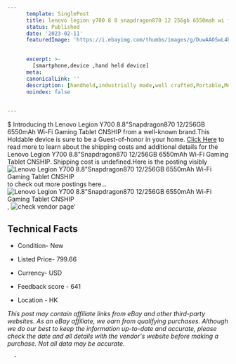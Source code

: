 ```yaml
---
      template: SinglePost
      title: lenovo legion y700 8 8 snapdragon870 12 256gb 6550mah wi fi gaming tablet cnship
      status: Published
      date: '2023-02-11'
      featuredImage: 'https://i.ebayimg.com/thumbs/images/g/DuwAAOSwL4hijFn6/s-l225.jpg'
       

      excerpt: >-
        [smartphone,device ,hand held device]
      meta:
      canonicalLink: ''
      description: [handheld,industrially made,well crafted,Portable,Mobile,Compact,Convenient,Lightweight,Maneuverable,Man-portable,Miniature,Carriable,Hand-held,Light,Holdable,Transportable,Mobile device,Pocket-sized,On-the-go,Wireless,Cordless,Compact size,Convenient size, smartphone,device ,hand held device]
      noindex: false
      

---
```

$
      Introducing th Lenovo Legion Y700 8.8"Snapdragon870 12/256GB 6550mAh Wi-Fi Gaming Tablet CNSHIP from a well-known brand.This Holdable device  is sure to be a Guest-of-honor in your home. [Click Here](https://www.ebay.com/itm/175293133322?hash=item28d048f20a%3Ag%3ADuwAAOSwL4hijFn6&mkevt=1&mkcid=1&mkrid=711-53200-19255-0&campid=%253CePNCampaignId%253E&customid=%253CreferenceId%253E&toolid=10049) to read more to learn about the shipping costs and additional details for the Lenovo Legion Y700 8.8"Snapdragon870 12/256GB 6550mAh Wi-Fi Gaming Tablet CNSHIP. Shipping cost is undefined.Here is the posting visibly ![Lenovo Legion Y700 8.8"Snapdragon870 12/256GB 6550mAh Wi-Fi Gaming Tablet CNSHIP](https://i.ebayimg.com/thumbs/images/g/DuwAAOSwL4hijFn6/s-l225.jpg) to check out more postings here... ![Lenovo Legion Y700 8.8"Snapdragon870 12/256GB 6550mAh Wi-Fi Gaming Tablet CNSHIP](https://i.ebayimg.com/images/g/DuwAAOSwL4hijFn6/s-l640.jpg), ![check vendor page](https://origin-galleryplus.ebayimg.com/ws/web/175293133322_2_0_1/225x225.jpg,https://origin-galleryplus.ebayimg.com/ws/web/175293133322_3_0_1/225x225.jpg,https://origin-galleryplus.ebayimg.com/ws/web/175293133322_4_0_1/225x225.jpg)'

      

 ## Technical Facts 



     
      

 - Condition- New 


      

 - Listed Price- 799.66 


      

 - Currency- USD 


      

 - Feedback score - 641 


      

 - Location - HK 


      
      

 *_This post may contain affiliate links from eBay and other third-party websites. As an eBay affiliate, we earn from qualifying purchases. Although we do our best to keep the information up-to-date and accurate, please check the date and all details with the vendor's website before making a purchase. Not all data may be accurate._*




      -
